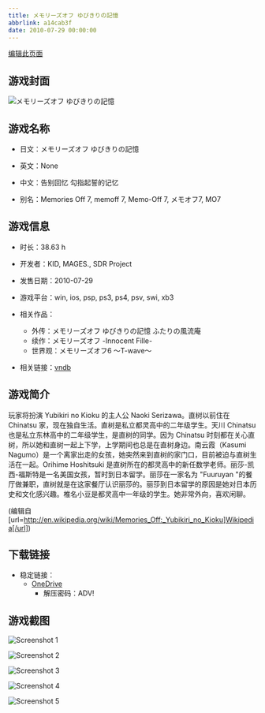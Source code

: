 ```yaml
---
title: メモリーズオフ ゆびきりの記憶
abbrlink: a14cab3f
date: 2010-07-29 00:00:00
---
```

[编辑此页面](https://github.com/ACG-3/ADV3-source/blob/main/source/_posts/games/%E3%83%A1%E3%83%A2%E3%83%AA%E3%83%BC%E3%82%BA%E3%82%AA%E3%83%95%20%E3%82%86%E3%81%B3%E3%81%8D%E3%82%8A%E3%81%AE%E8%A8%98%E6%86%B6.md)

## 游戏封面

![メモリーズオフ ゆびきりの記憶](https://pan.timero.xyz/d/onedrive/img_lib_001/%E3%83%A1%E3%83%A2%E3%83%AA%E3%83%BC%E3%82%BA%E3%82%AA%E3%83%95%20%E3%82%86%E3%81%B3%E3%81%8D%E3%82%8A%E3%81%AE%E8%A8%98%E6%86%B6_cover.avif)


## 游戏名称

- 日文：メモリーズオフ ゆびきりの記憶
- 英文：None
- 中文：告别回忆 勾指起誓的记忆

- 别名：Memories Off 7, memoff 7, Memo-Off 7, メモオフ7, MO7


## 游戏信息

- 时长：38.63 h
- 开发者：KID, MAGES., SDR Project
- 发售日期：2010-07-29
- 游戏平台：win, ios, psp, ps3, ps4, psv, swi, xb3
- 相关作品：
   - 外传：メモリーズオフ ゆびきりの記憶 ふたりの風流庵
   - 续作：メモリーズオフ -Innocent Fille-
   - 世界观：メモリーズオフ6 ～T-wave～

- 相关链接：[vndb](https://vndb.org/v5690)


## 游戏简介

玩家将扮演 Yubikiri no Kioku 的主人公 Naoki Serizawa。直树以前住在 Chinatsu 家，现在独自生活。直树是私立都灵高中的二年级学生。天川 Chinatsu 也是私立东林高中的二年级学生，是直树的同学。因为 Chinatsu 时刻都在关心直树，所以她和直树一起上下学，上学期间也总是在直树身边。南云霞（Kasumi Nagumo）是一个离家出走的女孩，她突然来到直树的家门口，目前被迫与直树生活在一起。Orihime Hoshitsuki 是直树所在的都灵高中的新任数学老师。丽莎-凯西-福斯特是一名美国女孩，暂时到日本留学。丽莎在一家名为 "Fuuruyan "的餐厅做兼职，直树就是在这家餐厅认识丽莎的。丽莎到日本留学的原因是她对日本历史和文化感兴趣。椎名小豆是都灵高中一年级的学生。她非常外向，喜欢闲聊。

(编辑自 [url=http://en.wikipedia.org/wiki/Memories_Off:_Yubikiri_no_Kioku]Wikipedia[/url])


## 下载链接

- 稳定链接：
    - [OneDrive](https://pan.timero.xyz/onedrive/adv_lib_001/%E3%83%A1%E3%83%A2%E3%83%AA%E3%83%BC%E3%82%BA%E3%82%AA%E3%83%95%20%E3%82%86%E3%81%B3%E3%81%8D%E3%82%8A%E3%81%AE%E8%A8%98%E6%86%B6)
        - 解压密码：ADV!



## 游戏截图


![Screenshot 1](https://pan.timero.xyz/d/onedrive/img_lib_001/%E3%83%A1%E3%83%A2%E3%83%AA%E3%83%BC%E3%82%BA%E3%82%AA%E3%83%95%20%E3%82%86%E3%81%B3%E3%81%8D%E3%82%8A%E3%81%AE%E8%A8%98%E6%86%B6_Screenshot_1.avif)

![Screenshot 2](https://pan.timero.xyz/d/onedrive/img_lib_001/%E3%83%A1%E3%83%A2%E3%83%AA%E3%83%BC%E3%82%BA%E3%82%AA%E3%83%95%20%E3%82%86%E3%81%B3%E3%81%8D%E3%82%8A%E3%81%AE%E8%A8%98%E6%86%B6_Screenshot_2.avif)

![Screenshot 3](https://pan.timero.xyz/d/onedrive/img_lib_001/%E3%83%A1%E3%83%A2%E3%83%AA%E3%83%BC%E3%82%BA%E3%82%AA%E3%83%95%20%E3%82%86%E3%81%B3%E3%81%8D%E3%82%8A%E3%81%AE%E8%A8%98%E6%86%B6_Screenshot_3.avif)

![Screenshot 4](https://pan.timero.xyz/d/onedrive/img_lib_001/%E3%83%A1%E3%83%A2%E3%83%AA%E3%83%BC%E3%82%BA%E3%82%AA%E3%83%95%20%E3%82%86%E3%81%B3%E3%81%8D%E3%82%8A%E3%81%AE%E8%A8%98%E6%86%B6_Screenshot_4.avif)

![Screenshot 5](https://pan.timero.xyz/d/onedrive/img_lib_001/%E3%83%A1%E3%83%A2%E3%83%AA%E3%83%BC%E3%82%BA%E3%82%AA%E3%83%95%20%E3%82%86%E3%81%B3%E3%81%8D%E3%82%8A%E3%81%AE%E8%A8%98%E6%86%B6_Screenshot_5.avif)

